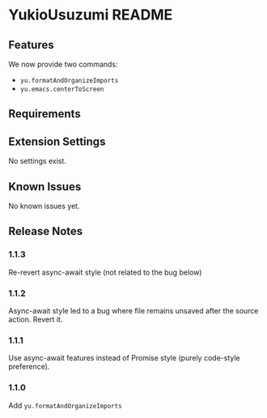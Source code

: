 # YukioUsuzumi README

## Features

We now provide two commands:

* `yu.formatAndOrganizeImports`
* `yu.emacs.centerToScreen`

## Requirements

## Extension Settings

No settings exist.

## Known Issues

No known issues yet.

## Release Notes

### 1.1.3

Re-revert async-await style (not related to the bug below)

### 1.1.2

Async-await style led to a bug where file remains unsaved after the source action. Revert it.

### 1.1.1

Use async-await features instead of Promise style (purely code-style preference).

### 1.1.0

Add `yu.formatAndOrganizeImports`
